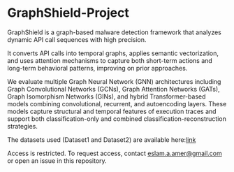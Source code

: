 # GraphShield-Project
GraphShield is a graph-based malware detection framework that analyzes dynamic API call sequences with high precision.

It converts API calls into temporal graphs, applies semantic vectorization, and uses attention mechanisms to capture both short-term actions and long-term behavioral patterns, improving on prior approaches.

We evaluate multiple Graph Neural Network (GNN) architectures including Graph Convolutional Networks (GCNs), Graph Attention Networks (GATs), Graph Isomorphism Networks (GINs), and hybrid Transformer-based models combining convolutional, recurrent, and autoencoding layers. These models capture structural and temporal features of execution traces and support both classification-only and combined classification-reconstruction strategies.

The datasets used (Dataset1 and Dataset2) are available here:[link](https://github.com/EAMER-79/GraphShield.git)

Access is restricted. To request access, contact eslam.a.amer@gmail.com or open an issue in this repository.
